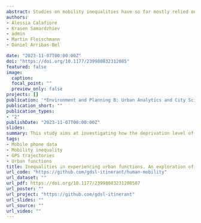 ```yaml
---
abstract: Studies on mobility inequalities have so far mostly relied on Survey data or Censuses. While such studies have demonstrated that inequalities strongly influence everyday mobility choices, these data sources lack granular information on people’s movements on a daily basis. By capitalising on high spatio-temporal resolution data provided by Spectus.ai, this study aims at investigating how the deprivation level of the area where people live influences the kinds of urban environment they are more likely to use for their everyday activities. To do this, raw GPS trajectories collected in 2019 in Great Britain (GB) are transformed into semantic trajectories where short-time changes and the functional nature of urban contexts are acknowledged as two key dimensions to understand human spatial behaviours. Hourly sequences of stops are extracted from GPS trajectories and enriched with contextual information based on a new area-based classification detecting urban functions. The data exploration shows that some human patterns are widely common across all levels of deprivation, such as the tendency to be mostly exposed to the urban context near the home location. At the same time, we show that differences exist, especially between those who live in the most deprived areas and those who live in the least deprived areas of GB. It appears that people living in the most deprived areas tend to have a less regular working pattern and be more exposed to urban-based functions and well-served areas, while those living in the least deprived areas have a more regular working patterns and are mostly exposed to the countryside and low-density areas. Our approach and results provide new insights on the temporal and contextual dimensions of mobility inequalities, informing on who is exposed to issues characterising certain urban environments.
authors:
- Alessia Calafiore
- Krasen Samardzhiev
- admin
- Martin Fleischmann
- Daniel Arribas-Bel

date: "2023-11-07T00:00:00Z"
doi: "https://doi.org/10.1177/239980832312085"
featured: false
image:
  caption: 
  focal_point: ""
  preview_only: false
projects: []
publication: '*Environment and Planning B: Urban Analytics and City Science*'
publication_short: ""
publication_types:
- "2"
publishDate: "2023-11-07T00:00:00Z"
slides: 
summary: This study aims at investigating how the deprivation level of the area where people live influences the kinds of urban environment they are more likely to use for their everyday activities
tags:
- Mobile phone data
- Mobility inequality
- GPS trajectories
- Urban functions
title: Inequalities in experiencing urban functions. An exploration of human digital (geo-) footprints
url_code: "https://github.com/gdsl-itinerant/human-mobility"
url_dataset: ""
url_pdf: https://doi.org/10.1177/23998083231208507
url_poster: ""
url_project: "https://github.com/gdsl-itinerant"
url_slides: ""
url_source: ""
url_video: ""
---
```


